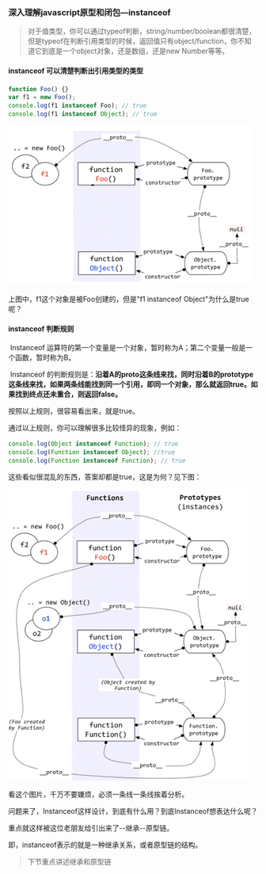 ### 深入理解javascript原型和闭包—instanceof

> 对于值类型，你可以通过typeof判断，string/number/boolean都很清楚，但是typeof在判断引用类型的时候，返回值只有object/function，你不知道它到底是一个object对象，还是数组，还是new Number等等。

#### instanceof 可以清楚判断出引用类型的类型

```javascript
function Foo() {}
var f1 = new Foo();
console.log(f1 instanceof Foo); // true
console.log(f1 instanceof Object); // true
```
![16f879b5b51541a1](../.vuepress/public/181635468939277.png)

上图中，f1这个对象是被Foo创建的，但是"f1 instanceof Object"为什么是true呢？

#### instanceof 判断规则

​	Instanceof 运算符的第一个变量是一个对象，暂时称为A；第二个变量一般是一个函数，暂时称为B。

​	Instanceof 的判断规则是：**沿着A的proto这条线来找，同时沿着B的prototype这条线来找，如果两条线能找到同一个引用，即同一个对象，那么就返回true。如果找到终点还未重合，则返回false。**

按照以上规则，很容易看出来，就是true。

通过以上规则，你可以理解很多比较怪异的现象，例如：

```javascript
console.log(Object instanceof Function); // true
console.log(Function instanceof Object); //true
console.log(Function instanceof Function); // true
```

这些看似很混乱的东西，答案却都是true，这是为何？见下图：

![16f879b5b51541a1](../.vuepress/public/181637013624694.png)

看这个图片，千万不要嫌烦，必须一条线一条线挨着分析。

问题来了，Instanceof这样设计，到底有什么用？到底Instanceof想表达什么呢？

重点就这样被这位老朋友给引出来了--继承--原型链。

即，instanceof表示的就是一种继承关系，或者原型链的结构。
> 下节重点讲述继承和原型链